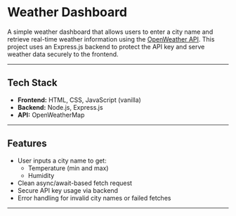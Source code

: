 # Weather Dashboard

A simple weather dashboard that allows users to enter a city name and retrieve real-time weather information using the [OpenWeather API](https://openweathermap.org/api). This project uses an Express.js backend to protect the API key and serve weather data securely to the frontend.

---

## Tech Stack

- **Frontend:** HTML, CSS, JavaScript (vanilla)
- **Backend:** Node.js, Express.js
- **API:** OpenWeatherMap

---

## Features

- User inputs a city name to get:
  - Temperature (min and max)
  - Humidity
- Clean async/await-based fetch request
- Secure API key usage via backend
- Error handling for invalid city names or failed fetches

---
